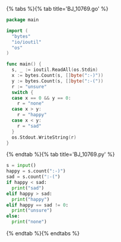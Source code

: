 {% tabs %}{% tab title='BJ_10769.go' %}

```go
package main

import (
  "bytes"
  "io/ioutil"
  "os"
)

func main() {
  s, _ := ioutil.ReadAll(os.Stdin)
  x := bytes.Count(s, []byte(":-)"))
  y := bytes.Count(s, []byte(":-("))
  r := "unsure"
  switch {
  case x == 0 && y == 0:
    r = "none"
  case x > y:
    r = "happy"
  case x < y:
    r = "sad"
  }
  os.Stdout.WriteString(r)
}
```

{% endtab %}{% tab title='BJ_10769.py' %}

```py
s = input()
happy = s.count(":-)")
sad = s.count(":-(")
if happy < sad:
  print("sad")
elif happy > sad:
  print("happy")
elif happy == sad != 0:
  print("unsure")
else:
  print("none")
```

{% endtab %}{% endtabs %}
